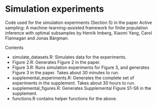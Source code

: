 # Simulation experiments

Code used for the simulation experiments (Section 5) in the paper Active sampling: A machine-learning-assisted framework for finite population inference with optimal subsamples by Henrik Imberg, Xiaomi Yang, Carol Flannagan and Jonas Bärgman.

Contents
* simulate_datasets.R: Simulates data for the experiments. 
* Figure 2.R: Generates Figure 2 in the paper.
* Figure 3.R: Runs simulation experiments for Figure 3, and generates Figure 3 in the paper. Takes about 30 minutes to run. 
* supplemental_experiments.R: Generates the complete set of experiments in the supplement. Takes about 30 hours to run.
* supplemental_figures.R: Generates Supplemental Figure S1-S6 in the supplement.
* functions.R contains helper functions for the above. 
